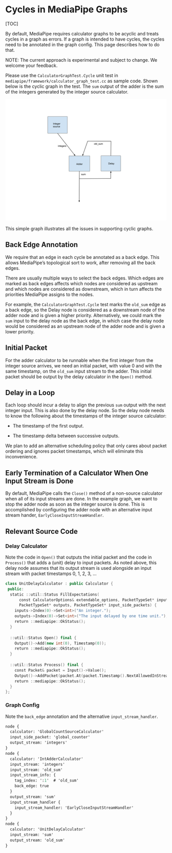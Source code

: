# Cycles in MediaPipe Graphs

<!-- TODO: add discussion of PreviousLoopbackCalculator -->

[TOC]

By default, MediaPipe requires calculator graphs to be acyclic and treats cycles
in a graph as errors. If a graph is intended to have cycles, the cycles need to
be annotated in the graph config. This page describes how to do that.

NOTE: The current approach is experimental and subject to change. We welcome
your feedback.

Please use the `CalculatorGraphTest.Cycle` unit test in
`mediapipe/framework/calculator_graph_test.cc` as sample code. Shown
below is the cyclic graph in the test. The `sum` output of the adder is the sum
of the integers generated by the integer source calculator.

![a cyclic graph that adds a stream of integers](images/cyclic_integer_sum_graph.svg "A cyclic graph")

This simple graph illustrates all the issues in supporting cyclic graphs.

## Back Edge Annotation

We require that an edge in each cycle be annotated as a back edge. This allows
MediaPipe’s topological sort to work, after removing all the back edges.

There are usually multiple ways to select the back edges. Which edges are marked
as back edges affects which nodes are considered as upstream and which nodes are
considered as downstream, which in turn affects the priorities MediaPipe assigns
to the nodes.

For example, the `CalculatorGraphTest.Cycle` test marks the `old_sum` edge as a
back edge, so the Delay node is considered as a downstream node of the adder
node and is given a higher priority. Alternatively, we could mark the `sum`
input to the delay node as the back edge, in which case the delay node would be
considered as an upstream node of the adder node and is given a lower priority.

## Initial Packet

For the adder calculator to be runnable when the first integer from the integer
source arrives, we need an initial packet, with value 0 and with the same
timestamp, on the `old_sum` input stream to the adder. This initial packet
should be output by the delay calculator in the `Open()` method.

## Delay in a Loop

Each loop should incur a delay to align the previous `sum` output with the next
integer input. This is also done by the delay node. So the delay node needs to
know the following about the timestamps of the integer source calculator:

*   The timestamp of the first output.

*   The timestamp delta between successive outputs.

We plan to add an alternative scheduling policy that only cares about packet
ordering and ignores packet timestamps, which will eliminate this inconvenience.

## Early Termination of a Calculator When One Input Stream is Done

By default, MediaPipe calls the `Close()` method of a non-source calculator when
all of its input streams are done. In the example graph, we want to stop the
adder node as soon as the integer source is done. This is accomplished by
configuring the adder node with an alternative input stream hander,
`EarlyCloseInputStreamHandler`.

## Relevant Source Code

### Delay Calculator

Note the code in `Open()` that outputs the initial packet and the code in
`Process()` that adds a (unit) delay to input packets. As noted above, this
delay node assumes that its output stream is used alongside an input stream with
packet timestamps 0, 1, 2, 3, ...

```c++
class UnitDelayCalculator : public Calculator {
 public:
  static ::util::Status FillExpectations(
      const CalculatorOptions& extendable_options, PacketTypeSet* inputs,
      PacketTypeSet* outputs, PacketTypeSet* input_side_packets) {
    inputs->Index(0)->Set<int>("An integer.");
    outputs->Index(0)->Set<int>("The input delayed by one time unit.");
    return ::mediapipe::OkStatus();
  }

  ::util::Status Open() final {
    Output()->Add(new int(0), Timestamp(0));
    return ::mediapipe::OkStatus();
  }

  ::util::Status Process() final {
    const Packet& packet = Input()->Value();
    Output()->AddPacket(packet.At(packet.Timestamp().NextAllowedInStream()));
    return ::mediapipe::OkStatus();
  }
};
```

### Graph Config

Note the `back_edge` annotation and the alternative `input_stream_handler`.

```proto
node {
  calculator: 'GlobalCountSourceCalculator'
  input_side_packet: 'global_counter'
  output_stream: 'integers'
}
node {
  calculator: 'IntAdderCalculator'
  input_stream: 'integers'
  input_stream: 'old_sum'
  input_stream_info: {
    tag_index: ':1'  # 'old_sum'
    back_edge: true
  }
  output_stream: 'sum'
  input_stream_handler {
    input_stream_handler: 'EarlyCloseInputStreamHandler'
  }
}
node {
  calculator: 'UnitDelayCalculator'
  input_stream: 'sum'
  output_stream: 'old_sum'
}
```
